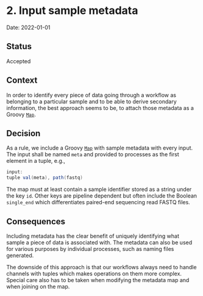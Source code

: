 # 2. Input sample metadata

Date: 2022-01-01

## Status

Accepted

## Context

In order to identify every piece of data going through a workflow as belonging
to a particular sample and to be able to derive secondary information, the best
approach seems to be, to attach those metadata as a Groovy
[`Map`](https://groovy-lang.org/groovy-dev-kit.html#Collections-Maps).

## Decision

As a rule, we include a Groovy [`Map`](https://groovy-lang.org/groovy-dev-kit.html#Collections-Maps) with sample metadata with every input. The input shall be named `meta` and provided to processes as the first element in a tuple, e.g.,

```groovy
input:
tuple val(meta), path(fastq)
```

The map must at least contain a sample identifier stored as a string under the key `id`. Other keys are pipeline dependent but often include the Boolean `single_end` which differentiates paired-end sequencing read FASTQ files.

## Consequences

Including metadata has the clear benefit of uniquely identifying what sample a piece of data is associated with. The metadata can also be used for various purposes by individual processes, such as naming files generated.

The downside of this approach is that our workflows always need to handle channels with tuples which makes operations on them more complex. Special care also has to be taken when modifying the metadata map and when joining on the map.
